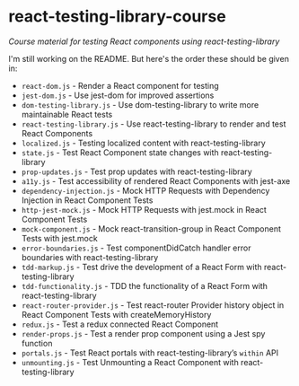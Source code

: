 # react-testing-library-course

_Course material for testing React components using react-testing-library_

<!-- START doctoc generated TOC please keep comment here to allow auto update -->
<!-- DON'T EDIT THIS SECTION, INSTEAD RE-RUN doctoc TO UPDATE -->

<!-- END doctoc generated TOC please keep comment here to allow auto update -->

I'm still working on the README. But here's the order these should be given in:

- `react-dom.js` - Render a React component for testing
- `jest-dom.js` - Use jest-dom for improved assertions
- `dom-testing-library.js` - Use dom-testing-library to write more maintainable React tests
- `react-testing-library.js` - Use react-testing-library to render and test React Components
- `localized.js` - Testing localized content with react-testing-library
- `state.js` - Test React Component state changes with react-testing-library
- `prop-updates.js` - Test prop updates with react-testing-library
- `a11y.js` - Test accessibility of rendered React Components with jest-axe
- `dependency-injection.js` - Mock HTTP Requests with Dependency Injection in React Component Tests
- `http-jest-mock.js` - Mock HTTP Requests with jest.mock in React Component Tests
- `mock-component.js` - Mock react-transition-group in React Component Tests with jest.mock
- `error-boundaries.js` - Test componentDidCatch handler error boundaries with react-testing-library
- `tdd-markup.js` - Test drive the development of a React Form with react-testing-library
- `tdd-functionality.js` - TDD the functionality of a React Form with react-testing-library
- `react-router-provider.js` - Test react-router Provider history object in React Component Tests with createMemoryHistory
- `redux.js` - Test a redux connected React Component
- `render-props.js` - Test a render prop component using a Jest spy function
- `portals.js` - Test React portals with react-testing-library’s `within` API
- `unmounting.js` - Test Unmounting a React Component with react-testing-library
